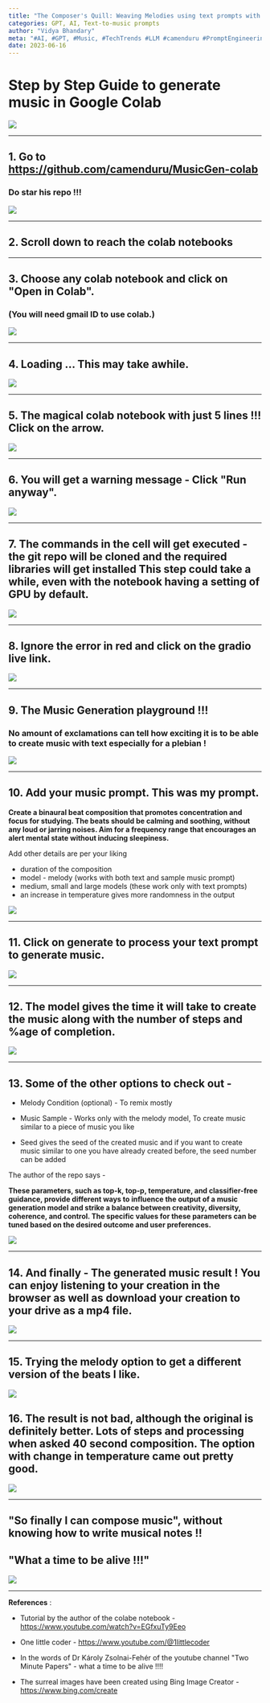 ```yaml
---
title: "The Composer's Quill: Weaving Melodies using text prompts with MusicGen"
categories: GPT, AI, Text-to-music prompts
author: "Vidya Bhandary"
meta: "#AI, #GPT, #Music, #TechTrends #LLM #camenduru #PromptEngineering"
date: 2023-06-16
---
```


# Step by Step Guide to generate music in Google Colab

![](https://raw.githubusercontent.com/vidyabhandary/blog/master/images/MusicGen/0-Wow1.jpg)

---

## 1. Go to https://github.com/camenduru/MusicGen-colab

### Do star his repo !!!

![](https://raw.githubusercontent.com/vidyabhandary/blog/master/images/MusicGen/1-GithubRepo.JPG)

---

## 2. Scroll down to reach the colab notebooks

---

## 3. Choose any colab notebook and click on "Open in Colab".

### (You will need gmail ID to use colab.)

![](https://raw.githubusercontent.com/vidyabhandary/blog/master/images/MusicGen/3-OpenInColab.JPG)

---

## 4. Loading ... This may take awhile.

![](https://raw.githubusercontent.com/vidyabhandary/blog/master/images/MusicGen/4-Loading.JPG)

---

## 5. The magical colab notebook with just 5 lines !!! Click on the arrow.

![](https://raw.githubusercontent.com/vidyabhandary/blog/master/images/MusicGen/5-ClickOnArrow.JPG)

---

## 6. You will get a warning message - Click "Run anyway".

![](https://raw.githubusercontent.com/vidyabhandary/blog/master/images/MusicGen/6-Warning.JPG)

---

## 7. The commands in the cell will get executed - the git repo will be cloned and the required libraries will get installed This step could take a while, even with the notebook having a setting of GPU by default.

![](https://raw.githubusercontent.com/vidyabhandary/blog/master/images/MusicGen/7-CmdExec.JPG)

---

## 8. Ignore the error in red and click on the gradio live link.

![](https://raw.githubusercontent.com/vidyabhandary/blog/master/images/MusicGen/8-GradleLink.JPG)

---

## 9. The Music Generation playground !!!

### No amount of exclamations can tell how exciting it is to be able to create music with text especially for a plebian !

![](https://raw.githubusercontent.com/vidyabhandary/blog/master/images/MusicGen/9-MusicTextPlayground.JPG)

---

## 10. Add your music prompt. This was my prompt.

**Create a binaural beat composition that promotes concentration and focus for studying. The beats should be calming and soothing, without any loud or jarring noises. Aim for a frequency range that encourages an alert mental state without inducing sleepiness.**

Add other details are per your liking

- duration of the composition
- model - melody (works with both text and sample music prompt)
- medium, small and large models (these work only with text prompts)
- an increase in temperature gives more randomness in the output

![](https://raw.githubusercontent.com/vidyabhandary/blog/master/images/MusicGen/10-MusicPrompt.JPG)

---

## 11. Click on generate to process your text prompt to generate music.

![](https://raw.githubusercontent.com/vidyabhandary/blog/master/images/MusicGen/11-Processing.JPG)

---

## 12. The model gives the time it will take to create the music along with the number of steps and %age of completion.

![](https://raw.githubusercontent.com/vidyabhandary/blog/master/images/MusicGen/13-GenSteps.JPG)

---

## 13. Some of the other options to check out -

- Melody Condition (optional) - To remix mostly

- Music Sample - Works only with the melody model, To create music similar to a piece of music you like

- Seed gives the seed of the created music and if you want to create music similar to one you have already created before, the seed number can be added

The author of the repo says -

**These parameters, such as top-k, top-p, temperature, and classifier-free guidance, provide different ways to influence the output of a music generation model and strike a balance between creativity, diversity, coherence, and control. The specific values for these parameters can be tuned based on the desired outcome and user preferences.**

![](https://raw.githubusercontent.com/vidyabhandary/blog/master/images/MusicGen/12-OtherOption.JPG)

---

## 14. And finally - The generated music result ! You can enjoy listening to your creation in the browser as well as download your creation to your drive as a mp4 file.

![](https://raw.githubusercontent.com/vidyabhandary/blog/master/images/MusicGen/14.JPG)

---

## 15. Trying the melody option to get a different version of the beats I like.

![](https://github.com/vidyabhandary/blog/blob/master/images/MusicGen/15.JPG?raw=true)

## 16. The result is not bad, although the original is definitely better. Lots of steps and processing when asked 40 second composition. The option with change in temperature came out pretty good.

![](https://raw.githubusercontent.com/vidyabhandary/blog/master/images/MusicGen/16.JPG)

---

## "So finally I can compose music", without knowing how to write musical notes !!

## "What a time to be alive !!!"

![](https://raw.githubusercontent.com/vidyabhandary/blog/master/images/MusicGen/0-Wow2.jpg)

---

**References** :

- Tutorial by the author of the colabe notebook - https://www.youtube.com/watch?v=EGfxuTy9Eeo

- One little coder - https://www.youtube.com/@1littlecoder

- In the words of Dr Károly Zsolnai-Fehér of the youtube channel "Two Minute Papers" - what a time to be alive !!!!

- The surreal images have been created using Bing Image Creator - https://www.bing.com/create
